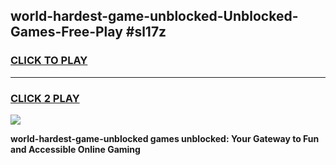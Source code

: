 
## world-hardest-game-unblocked-Unblocked-Games-Free-Play #sl17z
<h3>
<a href="https://us.freeplayer.one?title=world-hardest-game-unblocked&ref=9M">CLICK TO PLAY</a></h3>
<hr>

<h3>
<a href="https://us.freeplayer.one?title=world-hardest-game-unblocked&ref=9M">CLICK 2 PLAY</a>
  
</h3>

<a href="https://us.freeplayer.one?title=world-hardest-game-unblocked&ref=9M"><img src="https://clearcache.store/games.png"></a>


**world-hardest-game-unblocked games unblocked: Your Gateway to Fun and Accessible Online Gaming**
